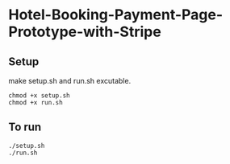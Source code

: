 # Hotel-Booking-Payment-Page-Prototype-with-Stripe
## Setup 
make setup.sh and run.sh excutable.
```
chmod +x setup.sh
chmod +x run.sh
```
## To run
```
./setup.sh
./run.sh
```
